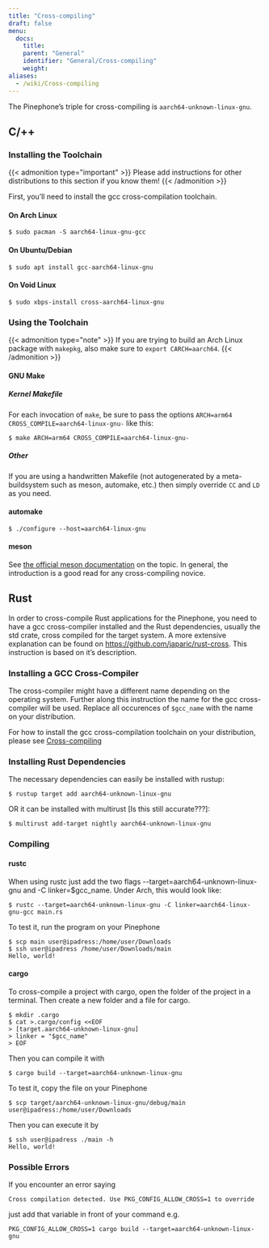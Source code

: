 ```yaml
---
title: "Cross-compiling"
draft: false
menu:
  docs:
    title:
    parent: "General"
    identifier: "General/Cross-compiling"
    weight:
aliases:
  - /wiki/Cross-compiling
---
```


The Pinephone’s triple for cross-compiling is `aarch64-unknown-linux-gnu`.

## C/++

### Installing the Toolchain

{{< admonition type="important" >}}
 Please add instructions for other distributions to this section if you know them!
{{< /admonition >}}

First, you’ll need to install the gcc cross-compilation toolchain.

#### On Arch Linux

```Shell
$ sudo pacman -S aarch64-linux-gnu-gcc
```

#### On Ubuntu/Debian

```Shell
$ sudo apt install gcc-aarch64-linux-gnu
```

#### On Void Linux

```Shell
$ sudo xbps-install cross-aarch64-linux-gnu
```

### Using the Toolchain

{{< admonition type="note" >}}
If you are trying to build an Arch Linux package with `makepkg`, also make sure to `export CARCH=aarch64`.
{{< /admonition >}}

#### GNU Make

##### Kernel Makefile

For each invocation of `make`, be sure to pass the options `ARCH=arm64 CROSS_COMPILE=aarch64-linux-gnu-` like this:

```Shell
$ make ARCH=arm64 CROSS_COMPILE=aarch64-linux-gnu-
```

##### Other

If you are using a handwritten Makefile (not autogenerated by a meta-buildsystem such as meson, automake, etc.) then simply override `CC` and `LD` as you need.

#### automake

```Shell
$ ./configure --host=aarch64-linux-gnu
```

#### meson

See [the official meson documentation](https://mesonbuild.com/Cross-compilation.html) on the topic. In general, the introduction is a good read for any cross-compiling novice.

## Rust

In order to cross-compile Rust applications for the Pinephone, you need to have a gcc cross-compiler installed and the Rust dependencies, usually the std crate, cross compiled for the target system. A more extensive explanation can be found on https://github.com/japaric/rust-cross. This instruction is based on it’s description.

### Installing a GCC Cross-Compiler

The cross-compiler might have a different name depending on the operating system. Further along this instruction the name for the gcc cross-compiler will be used. Replace all occurences of `$gcc_name` with the name on your distribution.

For how to install the gcc cross-compilation toolchain on your distribution, please see [Cross-compiling](/documentation/General/Cross-compiling#installing_the_toolchain)

### Installing Rust Dependencies

The necessary dependencies can easily be installed with rustup:

```Shell
$ rustup target add aarch64-unknown-linux-gnu
```

OR it can be installed with multirust [Is this still accurate???]:

```Shell
$ multirust add-target nightly aarch64-unknown-linux-gnu
```

### Compiling

#### rustc

When using rustc just add the two flags --target=aarch64-unknown-linux-gnu and -C linker=$gcc_name. Under Arch, this would look like:

```Shell
$ rustc --target=aarch64-unknown-linux-gnu -C linker=aarch64-linux-gnu-gcc main.rs
```

To test it, run the program on your Pinephone

```Shell
$ scp main user@ipadress:/home/user/Downloads
$ ssh user@ipadress /home/user/Downloads/main
Hello, world!
```

#### cargo

To cross-compile a project with cargo, open the folder of the project in a terminal. Then create a new folder and a file for cargo.

```Shell
$ mkdir .cargo
$ cat >.cargo/config <<EOF
> [target.aarch64-unknown-linux-gnu]
> linker = "$gcc_name"
> EOF
```

Then you can compile it with

```Shell
$ cargo build --target=aarch64-unknown-linux-gnu
```

To test it, copy the file on your Pinephone

```Shell
$ scp target/aarch64-unknown-linux-gnu/debug/main user@ipadress:/home/user/Downloads
```

Then you can execute it by

```Shell
$ ssh user@ipadress ./main -h
Hello, world!
```

### Possible Errors

If you encounter an error saying

    Cross compilation detected. Use PKG_CONFIG_ALLOW_CROSS=1 to override

just add that variable in front of your command e.g.

    PKG_CONFIG_ALLOW_CROSS=1 cargo build --target=aarch64-unknown-linux-gnu
